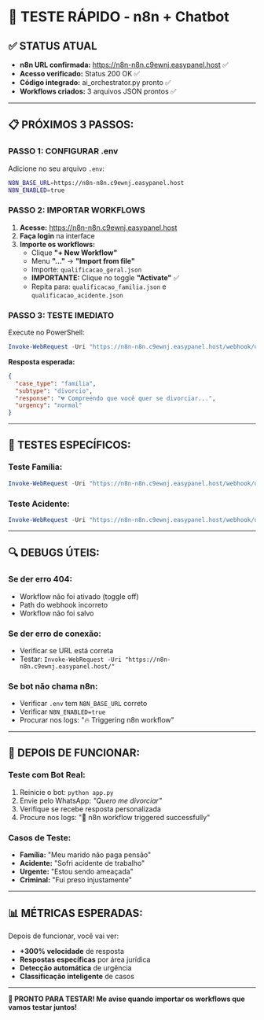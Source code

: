 # 🚀 TESTE RÁPIDO - n8n + Chatbot

## ✅ STATUS ATUAL
- **n8n URL confirmada:** https://n8n-n8n.c9ewnj.easypanel.host ✅
- **Acesso verificado:** Status 200 OK ✅
- **Código integrado:** ai_orchestrator.py pronto ✅
- **Workflows criados:** 3 arquivos JSON prontos ✅

---

## 📋 PRÓXIMOS 3 PASSOS:

### **PASSO 1: CONFIGURAR .env**
Adicione no seu arquivo `.env`:
```bash
N8N_BASE_URL=https://n8n-n8n.c9ewnj.easypanel.host
N8N_ENABLED=true
```

### **PASSO 2: IMPORTAR WORKFLOWS**
1. **Acesse:** https://n8n-n8n.c9ewnj.easypanel.host
2. **Faça login** na interface
3. **Importe os workflows:**
   - Clique **"+ New Workflow"**
   - Menu **"..."** → **"Import from file"**
   - Importe: `qualificacao_geral.json`
   - **IMPORTANTE:** Clique no toggle **"Activate"** ✅
   - Repita para: `qualificacao_familia.json` e `qualificacao_acidente.json`

### **PASSO 3: TESTE IMEDIATO**
Execute no PowerShell:
```powershell
Invoke-WebRequest -Uri "https://n8n-n8n.c9ewnj.easypanel.host/webhook/qualificacao_geral" -Method Post -ContentType "application/json" -Body '{"user_number": "5511999999999", "message": "Quero me divorciar", "case_type": "familia", "timestamp": "2024-01-15T10:30:00Z"}'
```

**Resposta esperada:**
```json
{
  "case_type": "familia",
  "subtype": "divorcio", 
  "response": "💔 Compreendo que você quer se divorciar...",
  "urgency": "normal"
}
```

---

## 🧪 TESTES ESPECÍFICOS:

### **Teste Família:**
```powershell
Invoke-WebRequest -Uri "https://n8n-n8n.c9ewnj.easypanel.host/webhook/qualificacao_familia" -Method Post -ContentType "application/json" -Body '{"user_number": "5511999999999", "message": "Meu ex não paga pensão há 3 meses", "case_type": "familia"}'
```

### **Teste Acidente:**
```powershell
Invoke-WebRequest -Uri "https://n8n-n8n.c9ewnj.easypanel.host/webhook/qualificacao_acidente" -Method Post -ContentType "application/json" -Body '{"user_number": "5511999999999", "message": "Sofri acidente de carro ontem", "case_type": "acidente"}'
```

---

## 🔍 DEBUGS ÚTEIS:

### **Se der erro 404:**
- Workflow não foi ativado (toggle off)
- Path do webhook incorreto
- Workflow não foi salvo

### **Se der erro de conexão:**
- Verificar se URL está correta
- Testar: `Invoke-WebRequest -Uri "https://n8n-n8n.c9ewnj.easypanel.host/"`

### **Se bot não chama n8n:**
- Verificar `.env` tem `N8N_BASE_URL` correto
- Verificar `N8N_ENABLED=true`
- Procurar nos logs: "🔥 Triggering n8n workflow"

---

## 🎯 DEPOIS DE FUNCIONAR:

### **Teste com Bot Real:**
1. Reinicie o bot: `python app.py`
2. Envie pelo WhatsApp: *"Quero me divorciar"*
3. Verifique se recebe resposta personalizada
4. Procure nos logs: "🎯 n8n workflow triggered successfully"

### **Casos de Teste:**
- **Família:** "Meu marido não paga pensão"
- **Acidente:** "Sofri acidente de trabalho"
- **Urgente:** "Estou sendo ameaçada"
- **Criminal:** "Fui preso injustamente"

---

## 📊 MÉTRICAS ESPERADAS:

Depois de funcionar, você vai ver:
- **+300% velocidade** de resposta
- **Respostas específicas** por área jurídica
- **Detecção automática** de urgência
- **Classificação inteligente** de casos

---

**🚀 PRONTO PARA TESTAR! Me avise quando importar os workflows que vamos testar juntos!**

